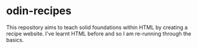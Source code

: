 # odin-recipes

This repository aims to teach solid foundations within HTML by creating a recipe website.
I've learnt HTML before and so I am re-running through the basics.
